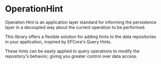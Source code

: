 # OperationHint

Operation Hint is an application layer standard for informing the persistence layer in a decoupled way about the current operation to be performed.

This library offers a flexible solution for adding hints to the data repositories in your application,
inspired by EFCore's Query Hints.

These hints can be easily applied to query operations to modify the repository's behavior,
giving you greater control over data access.

